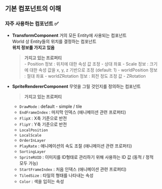 ## 기본 컴포넌트의 이해

### 자주 사용하는 컴포넌트 ✅
- **TransformComponent**
    거의 모든 Entity에 사용되는 컴포넌트  
    World 상 Entity들의 위치를 결정하는 컴포넌트  
    **위치 정보를 가지고 있음**  

    > **가지고 있는 프로퍼티**  
        - Position 정보 : 위치에 대한 속성 값 조정 - 상대 좌표
        - Scale 정보 : 크기에 대한 속성 값을 x, y, z 기반으로 조정 (default: 1)
        - worldPosition 정보 : 절대 좌표
        - worldZRotation 정보 : 회전 정도 조정 값
        - ZRotation

- **SpriteRendererComponent**
    무엇을 그릴 것인지를 정의하는 컴포넌트  

    > **가지고 있는 프로퍼티**
    - `DrawMode` : default - simple / tile
    - `EndFrameIndex` : 마지막 인덱스 (애니메이션 관련 프로퍼티)
    - `FlipX` : X축 기준으로 반전
    - `FlipY` : Y축 기준으로 반전
    - `LocalPosition`
    - `LocalScale`
    - `OrderInLayer`
    - `PlayRate` : 애니메이션의 속도 조절 (애니메이션 관련 프로퍼티)
    - `SortingLayer`
    - `SpriteRUID` : 이미지를 ID형태로 관리하기 위해 사용하는 ID 값 (동적 / 정적 모두 가능)
    - `StartFrameIndex` : 처음 인덱스 (애니메이션 관련 프로퍼티)
    - `TiledSize` : 타일의 형태를 나타내는 속성
    - `Color` : 색을 입히는 속성